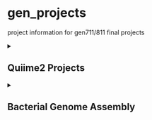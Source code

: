 # gen_projects
project information for gen711/811 final projects 


<details> <summary><H2> Quiime2 Projects </H2></summary>

<details> <summary><H3> Human microbiome Study </H3></summary>
Data taken from [this](https://doi.org/10.1186/s40168-016-0225-7) Human microbiome study is used to perform a bioinformatic pathway analysis based on [this](https://docs.qiime2.org/2022.2/tutorials/fmt/) tutorial by qiime2. 

Some stuff you will get done:

- cleaning + assessment of raw read inputs
- alignment of 16s regions
- classification of microbes
- phylogenetic tree visualization of microbe relationships
- Diversity metrics of dataset

<details> <summary><i> an example output </i></summary>

![](https://github.com/kale-23/Qiime2-Microbiome-Analysis/plots/alpha-group-sig-obs-feats.png)

Shows an alpha diversity metric on the y axis, and a metadata variable on the x. This specific plot shows the observed features metric vs treatment group.

</details>  <!-- End an example output -->

</details> <!-- End Human microbiome Study -->

</details> <!-- End Quiime2 Projects -->

<details> <summary><H2> Bacterial Genome Assembly </H2></summary>

Using raw data already on Ron, you will losely follow [this](https://github.com/Joseph7e/MDIBL-T3-WGS-Tutorial) tutorial on creating a genome that would be ready to upload to a database such as NCBI

Some stuff you will get done:

- cleaning + assessment of raw read inputs
- Genome assembly
- Genome assessment + quality checking
- Organism identification
- Genome filtering
- Visualization of Genome

<details> <summary><H3>  an example of a final genome visualization! </H2></summary>
  
![](https://github.com/Joseph7e/MDIBL-T3-WGS-Tutorial/blob/master/img/genome-visual.png)
  
</details> <!-- End final visualizations -->

</details> <!-- End Bacterial Genome Assembly -->

